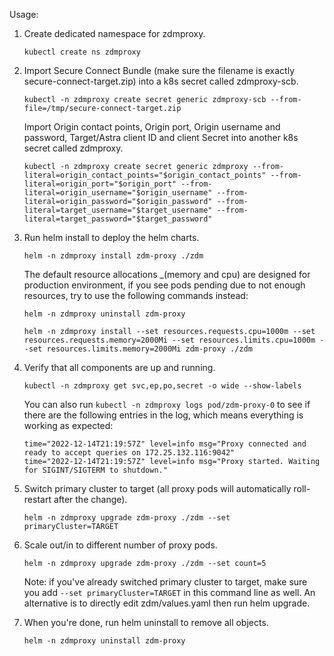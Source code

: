 Usage:
1. Create dedicated namespace for zdmproxy.

    ```kubectl create ns zdmproxy```

2. Import Secure Connect Bundle (make sure the filename is exactly secure-connect-target.zip) into a k8s secret called zdmproxy-scb.

    ```kubectl -n zdmproxy create secret generic zdmproxy-scb --from-file=/tmp/secure-connect-target.zip```

   Import Origin contact points, Origin port, Origin username and password, Target/Astra client ID and client Secret into another k8s secret called zdmproxy.

    ```kubectl -n zdmproxy create secret generic zdmproxy --from-literal=origin_contact_points="$origin_contact_points" --from-literal=origin_port="$origin_port" --from-literal=origin_username="$origin_username" --from-literal=origin_password="$origin_password" --from-literal=target_username="$target_username" --from-literal=target_password="$target_password"```

3. Run helm install to deploy the helm charts.

    ```helm -n zdmproxy install zdm-proxy ./zdm```

   The default resource allocations _(memory and cpu) are designed for production environment, if you see pods pending due to not enough resources, try to use the following commands instead:

    ```helm -n zdmproxy uninstall zdm-proxy```

    ```helm -n zdmproxy install --set resources.requests.cpu=1000m --set resources.requests.memory=2000Mi --set resources.limits.cpu=1000m --set resources.limits.memory=2000Mi zdm-proxy ./zdm```

4. Verify that all components are up and running.

    ```kubectl -n zdmproxy get svc,ep,po,secret -o wide --show-labels```

   You can also run ```kubectl -n zdmproxy logs pod/zdm-proxy-0``` to see if there are the following entries in the log, which means everything is working as expected:


    ```
    time="2022-12-14T21:19:57Z" level=info msg="Proxy connected and ready to accept queries on 172.25.132.116:9042"
    time="2022-12-14T21:19:57Z" level=info msg="Proxy started. Waiting for SIGINT/SIGTERM to shutdown."
    ```

5. Switch primary cluster to target (all proxy pods will automatically roll-restart after the change).

    ```helm -n zdmproxy upgrade zdm-proxy ./zdm --set primaryCluster=TARGET```

6. Scale out/in to different number of proxy pods.

    ```helm -n zdmproxy upgrade zdm-proxy ./zdm --set count=5```

    Note: if you've already switched primary cluster to target, make sure you add ```--set primaryCluster=TARGET``` in this command line as well. An alternative is to directly edit zdm/values.yaml then run helm upgrade.

7. When you're done, run helm uninstall to remove all objects.


    ```helm -n zdmproxy uninstall zdm-proxy```
